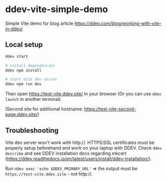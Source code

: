 # ddev-vite-simple-demo

Simple Vite demo for blog article https://ddev.com/blog/working-with-vite-in-ddev/

## Local setup

```bash
ddev start

# install dependencies
ddev npm install

# start Vite dev server
ddev npm run dev
```

Then open https://test-vite.ddev.site/ in your browser (Or you can use `ddev launch` in another terminal)

(Second site for additional hostname: https://test-vite-second-page.ddev.site/)

## Troubleshooting

Vite dev server won't work with http://. HTTPS/SSL certificates must be properly setup beforehand and work on your laptop with DDEV. Check `ddev describe` and see DDEV installation docs regarding mkcert (https://ddev.readthedocs.io/en/latest/users/install/ddev-installation/). 

Run `ddev exec 'echo $DDEV_PRIMARY_URL'` => the output must be `https://test-vite.ddev.site` - not http://.
